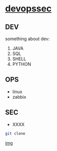 [devopssec](https://github.com/4admin2root/devopssec/)
==================================================

DEV
--------------------------------------

something about dev:

1. JAVA
2. SQL
3. SHELL
4. PYTHON


OPS
--------------------------------------

- linux
- zabbix


SEC
--------------------------------------
- XXXX
```bash
git clone 
```

[img](https://github.com/4admin2root/devopssec/blob/master/devopssec_tool_keywords_files/images/devopssec_tool_keywords.jpg?raw=true)
